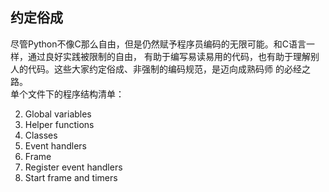## 约定俗成
尽管Python不像C那么自由，但是仍然赋予程序员编码的无限可能。和C语言一样，通过良好实践被限制的自由，
有助于编写易读易用的代码，也有助于理解别人的代码。这些大家约定俗成、非强制的编码规范，是迈向成熟码师
的必经之路。  
单个文件下的程序结构清单：

2. Global variables
3. Helper functions
1. Classes
2. Event handlers
2. Frame
2. Register event handlers
2. Start frame and timers
